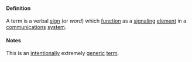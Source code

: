 #### Definition

A term is a verbal [sign](https://github.com/gcassel/Modular-Organization-Terminology/blob/master/terms/sign.md) (or *word*) which [function](https://github.com/gcassel/Modular-Organization-Terminology/blob/master/terms/function.md) as a [signaling](https://github.com/gcassel/Modular-Organization-Terminology/blob/master/terms/signal.md) [element](https://github.com/gcassel/Modular-Organization-Terminology/blob/master/terms/element.md) in a [communications](https://github.com/gcassel/Modular-Organization-Terminology/blob/master/terms/communicate.md) [system](https://github.com/gcassel/Modular-Organization-Terminology/blob/master/terms/system.md).

#### Notes

This is an [intentionally](https://github.com/gcassel/Modular-Organization-Terminology/blob/master/terms/intention.md) extremely [generic](https://github.com/gcassel/Modular-Organization-Terminology/blob/master/terms/generic.md) [term](https://github.com/gcassel/Modular-Organization-Terminology/blob/master/terms/term.md).
